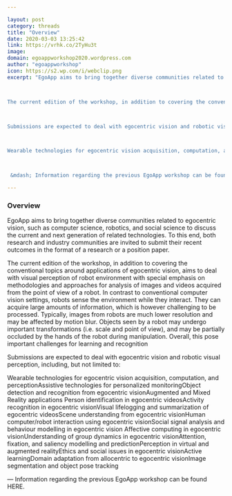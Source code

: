 ```yaml
---

layout: post
category: threads
title: "Overview"
date: 2020-03-03 13:25:42
link: https://vrhk.co/2TyHu3t
image: 
domain: egoappworkshop2020.wordpress.com
author: "egoappworkshop"
icon: https://s2.wp.com/i/webclip.png
excerpt: "EgoApp aims to bring together diverse communities related to egocentric vision, such as computer science, robotics, and social science to discuss the current and next generation of related technologies. To this end, both research and industry communities are invited to submit their recent outcomes in the format of a research or a position paper.



The current edition of the workshop, in addition to covering the conventional topics around applications of egocentric vision, aims to deal with visual perception of robot environment with special emphasis on methodologies and approaches for analysis of images and videos acquired from the point of view of a robot. In contrast to conventional computer vision settings, robots sense the environment while they interact. They can acquire large amounts of information, which is however challenging to be processed. Typically, images from robots are much lower resolution and may be affected by motion blur. Objects seen by a robot may undergo important transformations (i.e. scale and point of view), and may be partially occluded by the hands of the robot during manipulation. Overall, this pose important challenges for learning and recognition



Submissions are expected to deal with egocentric vision and robotic visual perception, including, but not limited to:



Wearable technologies for egocentric vision acquisition, computation, and perceptionAssistive technologies for personalized monitoringObject detection and recognition from egocentric visionAugmented and Mixed Reality applications&nbsp;Person identification in egocentric videosActivity recognition in egocentric visionVisual lifelogging and summarization of egocentric videosScene understanding from egocentric visionHuman computer/robot interaction using egocentric visionSocial signal analysis and behaviour modelling in egocentric vision Affective computing in egocentric visionUnderstanding of group dynamics in egocentric visionAttention, fixation, and saliency modelling and predictionPerception in virtual and augmented realityEthics and social issues in egocentric visionActive learningDomain adaptation from allocentric to egocentric visionImage segmentation and object pose tracking



 &mdash; Information regarding the previous EgoApp workshop can be found HERE."

---
```


### Overview

EgoApp aims to bring together diverse communities related to egocentric vision, such as computer science, robotics, and social science to discuss the current and next generation of related technologies. To this end, both research and industry communities are invited to submit their recent outcomes in the format of a research or a position paper.



The current edition of the workshop, in addition to covering the conventional topics around applications of egocentric vision, aims to deal with visual perception of robot environment with special emphasis on methodologies and approaches for analysis of images and videos acquired from the point of view of a robot. In contrast to conventional computer vision settings, robots sense the environment while they interact. They can acquire large amounts of information, which is however challenging to be processed. Typically, images from robots are much lower resolution and may be affected by motion blur. Objects seen by a robot may undergo important transformations (i.e. scale and point of view), and may be partially occluded by the hands of the robot during manipulation. Overall, this pose important challenges for learning and recognition



Submissions are expected to deal with egocentric vision and robotic visual perception, including, but not limited to:



Wearable technologies for egocentric vision acquisition, computation, and perceptionAssistive technologies for personalized monitoringObject detection and recognition from egocentric visionAugmented and Mixed Reality applications&nbsp;Person identification in egocentric videosActivity recognition in egocentric visionVisual lifelogging and summarization of egocentric videosScene understanding from egocentric visionHuman computer/robot interaction using egocentric visionSocial signal analysis and behaviour modelling in egocentric vision Affective computing in egocentric visionUnderstanding of group dynamics in egocentric visionAttention, fixation, and saliency modelling and predictionPerception in virtual and augmented realityEthics and social issues in egocentric visionActive learningDomain adaptation from allocentric to egocentric visionImage segmentation and object pose tracking



 &mdash; Information regarding the previous EgoApp workshop can be found HERE.